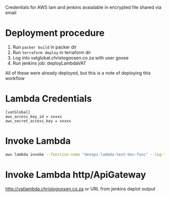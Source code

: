 Credentials for AWS Iam and jenkins avaialable in encrypted file shared via email


Deployment procedure
=====================
1) Run ```packer build``` in packer dir
2) Run ```terraform deploy``` in terraform dir
3) Log into vatglobal.christogoosen.co.za with user goose
4) Run jenkins job: deployLambdaVAT

All of these were already deployed, but this is a note of deploying this workflow


Lambda Credentials
=================
```
[vatGlobal]
aws_access_key_id = xxxxx
aws_secret_access_key = xxxxx
```

Invoke Lambda
================
```bash
aws lambda invoke --function-name "devops-lambda-test-dev-func" --log-type Tail --payload '{"a":"b"}' out.json --profile vatGlobal --region eu-west-1
```

Invoke Lambda http/ApiGateway
============================
http://vatlambda.christogoosen.co.za
or
URL from jenkins deplot output
